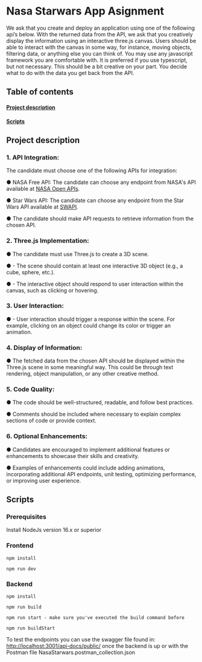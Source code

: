 # Nasa Starwars App Asignment

We ask that you create and deploy an application using one of the following api’s below.
With the returned data from the API, we ask that you creatively display the information using an
interactive three.js canvas. Users should be able to interact with the canvas in some way, for
instance, moving objects, filtering data, or anything else you can think of. You may use any
javascript framework you are comfortable with. It is preferred if you use typescript, but not
necessary. This should be a bit creative on your part. You decide what to do with the data you
get back from the API.

## Table of contents

#### [Project description](#description)

#### [Scripts](#scripts)

<a name="description"></a>

## Project description

### 1. API Integration:

The candidate must choose one of the following APIs for integration:

● NASA Free API: The candidate can choose any endpoint from NASA's API
available at [NASA Open APIs](https://api.nasa.gov/).

● Star Wars API: The candidate can choose any endpoint from the Star Wars API
available at [SWAPI](https://swapi.py4e.com/).

● The candidate should make API requests to retrieve information from the chosen
API.

### 2. Three.js Implementation:

● The candidate must use Three.js to create a 3D scene.

● - The scene should contain at least one interactive 3D object (e.g., a cube, sphere,
etc.).

● - The interactive object should respond to user interaction within the canvas, such as
clicking or hovering.

### 3. User Interaction:

● - User interaction should trigger a response within the scene. For example, clicking on
an object could change its color or trigger an animation.

### 4. Display of Information:

● The fetched data from the chosen API should be displayed within the Three.js scene in
some meaningful way. This could be through text rendering, object manipulation, or any
other creative method.

### 5. Code Quality:

● The code should be well-structured, readable, and follow best practices.

● Comments should be included where necessary to explain complex sections of code or
provide context.

### 6. Optional Enhancements:

● Candidates are encouraged to implement additional features or enhancements to
showcase their skills and creativity.

● Examples of enhancements could include adding animations, incorporating additional
API endpoints, unit testing, optimizing performance, or improving user experience.

<a name="scripts"></a>

## Scripts

### Prerequisites

Install NodeJs version 16.x or superior

### Frontend

    npm install
    
    npm run dev

### Backend

    npm install
    
    npm run build
    
    npm run start - make sure you've executed the build command before

    npm run buildStart
    

To test the endpoints you can use the swagger file found in: <http://localhost:3001/api-docs/public/> once the backend is up or with the Postman file NasaStarwars.postman_collection.json

